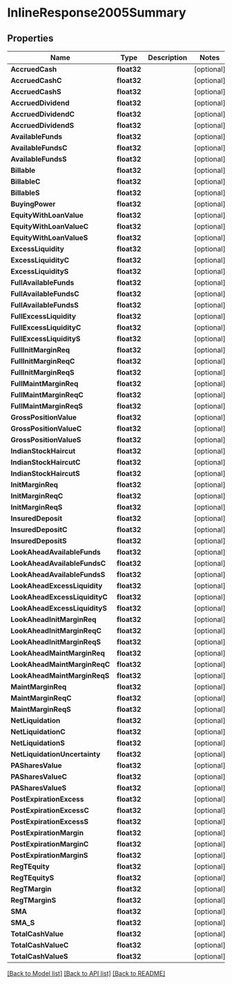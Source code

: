 # InlineResponse2005Summary

## Properties

Name | Type | Description | Notes
------------ | ------------- | ------------- | -------------
**AccruedCash** | **float32** |  | [optional] 
**AccruedCashC** | **float32** |  | [optional] 
**AccruedCashS** | **float32** |  | [optional] 
**AccruedDividend** | **float32** |  | [optional] 
**AccruedDividendC** | **float32** |  | [optional] 
**AccruedDividendS** | **float32** |  | [optional] 
**AvailableFunds** | **float32** |  | [optional] 
**AvailableFundsC** | **float32** |  | [optional] 
**AvailableFundsS** | **float32** |  | [optional] 
**Billable** | **float32** |  | [optional] 
**BillableC** | **float32** |  | [optional] 
**BillableS** | **float32** |  | [optional] 
**BuyingPower** | **float32** |  | [optional] 
**EquityWithLoanValue** | **float32** |  | [optional] 
**EquityWithLoanValueC** | **float32** |  | [optional] 
**EquityWithLoanValueS** | **float32** |  | [optional] 
**ExcessLiquidity** | **float32** |  | [optional] 
**ExcessLiquidityC** | **float32** |  | [optional] 
**ExcessLiquidityS** | **float32** |  | [optional] 
**FullAvailableFunds** | **float32** |  | [optional] 
**FullAvailableFundsC** | **float32** |  | [optional] 
**FullAvailableFundsS** | **float32** |  | [optional] 
**FullExcessLiquidity** | **float32** |  | [optional] 
**FullExcessLiquidityC** | **float32** |  | [optional] 
**FullExcessLiquidityS** | **float32** |  | [optional] 
**FullInitMarginReq** | **float32** |  | [optional] 
**FullInitMarginReqC** | **float32** |  | [optional] 
**FullInitMarginReqS** | **float32** |  | [optional] 
**FullMaintMarginReq** | **float32** |  | [optional] 
**FullMaintMarginReqC** | **float32** |  | [optional] 
**FullMaintMarginReqS** | **float32** |  | [optional] 
**GrossPositionValue** | **float32** |  | [optional] 
**GrossPositionValueC** | **float32** |  | [optional] 
**GrossPositionValueS** | **float32** |  | [optional] 
**IndianStockHaircut** | **float32** |  | [optional] 
**IndianStockHaircutC** | **float32** |  | [optional] 
**IndianStockHaircutS** | **float32** |  | [optional] 
**InitMarginReq** | **float32** |  | [optional] 
**InitMarginReqC** | **float32** |  | [optional] 
**InitMarginReqS** | **float32** |  | [optional] 
**InsuredDeposit** | **float32** |  | [optional] 
**InsuredDepositC** | **float32** |  | [optional] 
**InsuredDepositS** | **float32** |  | [optional] 
**LookAheadAvailableFunds** | **float32** |  | [optional] 
**LookAheadAvailableFundsC** | **float32** |  | [optional] 
**LookAheadAvailableFundsS** | **float32** |  | [optional] 
**LookAheadExcessLiquidity** | **float32** |  | [optional] 
**LookAheadExcessLiquidityC** | **float32** |  | [optional] 
**LookAheadExcessLiquidityS** | **float32** |  | [optional] 
**LookAheadInitMarginReq** | **float32** |  | [optional] 
**LookAheadInitMarginReqC** | **float32** |  | [optional] 
**LookAheadInitMarginReqS** | **float32** |  | [optional] 
**LookAheadMaintMarginReq** | **float32** |  | [optional] 
**LookAheadMaintMarginReqC** | **float32** |  | [optional] 
**LookAheadMaintMarginReqS** | **float32** |  | [optional] 
**MaintMarginReq** | **float32** |  | [optional] 
**MaintMarginReqC** | **float32** |  | [optional] 
**MaintMarginReqS** | **float32** |  | [optional] 
**NetLiquidation** | **float32** |  | [optional] 
**NetLiquidationC** | **float32** |  | [optional] 
**NetLiquidationS** | **float32** |  | [optional] 
**NetLiquidationUncertainty** | **float32** |  | [optional] 
**PASharesValue** | **float32** |  | [optional] 
**PASharesValueC** | **float32** |  | [optional] 
**PASharesValueS** | **float32** |  | [optional] 
**PostExpirationExcess** | **float32** |  | [optional] 
**PostExpirationExcessC** | **float32** |  | [optional] 
**PostExpirationExcessS** | **float32** |  | [optional] 
**PostExpirationMargin** | **float32** |  | [optional] 
**PostExpirationMarginC** | **float32** |  | [optional] 
**PostExpirationMarginS** | **float32** |  | [optional] 
**RegTEquity** | **float32** |  | [optional] 
**RegTEquityS** | **float32** |  | [optional] 
**RegTMargin** | **float32** |  | [optional] 
**RegTMarginS** | **float32** |  | [optional] 
**SMA** | **float32** |  | [optional] 
**SMA_S** | **float32** |  | [optional] 
**TotalCashValue** | **float32** |  | [optional] 
**TotalCashValueC** | **float32** |  | [optional] 
**TotalCashValueS** | **float32** |  | [optional] 

[[Back to Model list]](../README.md#documentation-for-models) [[Back to API list]](../README.md#documentation-for-api-endpoints) [[Back to README]](../README.md)


